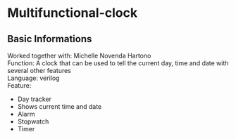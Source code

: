 # Multifunctional-clock  

## Basic Informations  
Worked together with: Michelle Novenda Hartono  
Function: A clock that can be used to tell the current day, time and date with several other features  
Language: verilog  
Feature:  
- Day tracker
- Shows current time and date
- Alarm
- Stopwatch
- Timer

